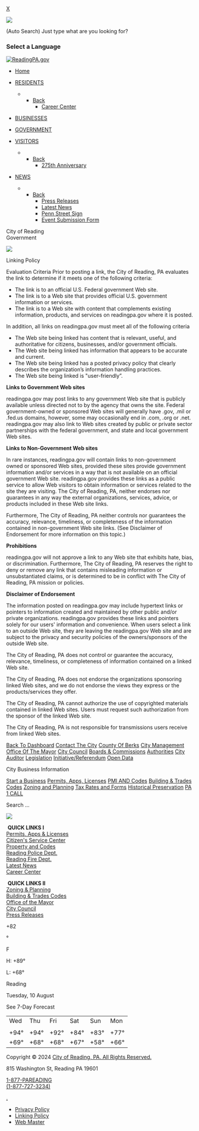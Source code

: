 [](https://www.facebook.com/cityreadingpa)[X](https://twitter.com/cityreadingpa "X")[](https://www.youtube.com/channel/UCtUxUBRHEjFx2jxY5f3rtmg)[](https://www.instagram.com/cityreadingpa/)[](https://www.linkedin.com/company/city-of-reading-pa)

[![](/images/2024corlogo.png)](https://www.readingpa.gov/)

(Auto Search) Just type what are you looking for? 

### Select a Language

[![ReadingPA.gov](/images/spacer.png)](https://www.readingpa.gov/ "ReadingPA.gov")

* [Home](https://www.readingpa.gov/)
* [RESIDENTS](https://www.readingpa.gov/residents)
    * * [Back](#)
        * [Career Center](https://www.readingpa.gov/career-center)
        
* [BUSINESSES](https://www.readingpa.gov/businesses)
* [GOVERNMENT](https://www.readingpa.gov/government)
* [VISITORS](https://www.readingpa.gov/visitors)
    * * [Back](#)
        * [275th Anniversary](https://www.readingpa.gov/visitors/275)
        
* [NEWS](https://www.readingpa.gov/news)
    * * [Back](#)
        * [Press Releases](https://www.readingpa.gov/index.php/press-releases)
        * [Latest News](https://www.readingpa.gov/index.php/news)
        * [Penn Street Sign](https://www.readingpa.gov/news/penn-street-sign)
        * [Event Submission Form](https://www.readingpa.gov/news/event-submission-form)
        

City of Reading  
Government

[](#)

![](/images/govphone.png)

Linking Policy

Evaluation Criteria Prior to posting a link, the City of Reading, PA evaluates the link to determine if it meets one of the following criteria:

* The link is to an official U.S. Federal government Web site.
* The link is to a Web site that provides official U.S. government information or services.
* The link is to a Web site with content that complements existing information, products, and services on readingpa.gov where it is posted.

In addition, all links on readingpa.gov must meet all of the following criteria 

* The Web site being linked has content that is relevant, useful, and authoritative for citizens, businesses, and/or government officials.
* The Web site being linked has information that appears to be accurate and current. 
* The Web site being linked has a posted privacy policy that clearly describes the organization’s information handling practices.
* The Web site being linked is "user-friendly”.

**Links to Government Web sites**

readingpa.gov may post links to any government Web site that is publicly available unless directed not to by the agency that owns the site. Federal government-owned or sponsored Web sites will generally have .gov, .mil or .fed.us domains, however, some may occasionally end in .com, .org or .net. readingpa.gov may also link to Web sites created by public or private sector partnerships with the federal government, and state and local government Web sites.

**Links to Non-Government Web sites**

In rare instances, readingpa.gov will contain links to non-government owned or sponsored Web sites, provided these sites provide government information and/or services in a way that is not available on an official government Web site. readingpa.gov provides these links as a public service to allow Web visitors to obtain information or services related to the site they are visiting. The City of Reading, PA, neither endorses nor guarantees in any way the external organizations, services, advice, or products included in these Web site links. 

Furthermore, The City of Reading, PA neither controls nor guarantees the accuracy, relevance, timeliness, or completeness of the information contained in non-government Web site links. (See Disclaimer of Endorsement for more information on this topic.) 

**Prohibitions**

readingpa.gov will not approve a link to any Web site that exhibits hate, bias, or discrimination. Furthermore, The City of Reading, PA reserves the right to deny or remove any link that contains misleading information or unsubstantiated claims, or is determined to be in conflict with The City of Reading, PA mission or policies. 

**Disclaimer of Endorsement** 

The information posted on readingpa.gov may include hypertext links or pointers to information created and maintained by other public and/or private organizations. readingpa.gov provides these links and pointers solely for our users' information and convenience. When users select a link to an outside Web site, they are leaving the readingpa.gov Web site and are subject to the privacy and security policies of the owners/sponsors of the outside Web site.

The City of Reading, PA does not control or guarantee the accuracy, relevance, timeliness, or completeness of information contained on a linked Web site.

The City of Reading, PA does not endorse the organizations sponsoring linked Web sites, and we do not endorse the views they express or the products/services they offer. 

The City of Reading, PA cannot authorize the use of copyrighted materials contained in linked Web sites. Users must request such authorization from the sponsor of the linked Web site.

The City of Reading, PA is not responsible for transmissions users receive from linked Web sites.

[Back To Dashboard](http://readingpa.gov/index.php/government) [Contact The City](https://www.readingpa.gov/index.php/contact-city-hall) [County Of Berks](https://www.co.berks.pa.us/Pages/default.aspx) [City Management](http://www.readingpa.gov/#/index.php/city-management2) [Office Of The Mayor](http://www.readingpa.gov/index.php/office-of-the-mayor) [City Council](http://www.readingpa.gov/index.php/city-council) [Boards & Commissions](https://www.readingpa.gov/index.php/boards-and-comissions2) [Authorities](https://www.readingpa.gov/authorities) [City Auditor](http://www.readingpa.gov/index.php/city-auditor) [Legislation](http://www.readingpa.gov/index.php/legislation) [Initiative/Referendum](https://www.readingpa.gov/index.php/initiative-and-referendum) [Open Data](https://data.readingpa.gov/)

  
City Business Information

  
[Start a Business](http://www.readingpa.gov/index.php/starting-a-business) [Permits, Apps, Licenses](http://www.readingpa.gov/index.php/permits-applications-licenses) [PMI AND Codes](http://www.readingpa.gov/index.php/codes-property-maintenance-and-enforcement) [Building & Trades Codes](http://www.readingpa.gov/index.php/building-and-trades-codes-enforcement) [Zoning and Planning](http://www.readingpa.gov/index.php/zoning-and-planning) [Tax Rates and Forms](https://www.readingpa.gov/index.php/tax-rates-forms-and-instructions) [Historical Preservation](http://www.readingpa.gov/index.php/histortic-preservation) [PA 1 CALL](https://www.pa1call.org/)

Search ...    

[![](/images/cor21small.png)](https://www.readingpa.gov/)

 **QUICK LINKS I**  
[Permits, Apps & Licenses](https://www.readingpa.gov/permits-applications-licenses)  
[Citizen's Service Center](https://www.readingpa.gov/citizens-service-center)  
[Property and Codes](https://www.readingpa.gov/property-and-codes-enforcement)  
[Reading Police Dept.](https://www.readingpa.gov/contact-the-reading-police-by-phone)  
[Reading Fire Dept.](https://www.readingpa.gov/about-reading-fire-department)  
[Latest News](http://www.readingpa.gov/news)  
[Career Center](https://www.readingpa.gov/career-center)

 **QUICK LINKS II**  
[Zoning & Planning](https://www.readingpa.gov/zoning-and-planning)  
[Building & Trades Codes](https://www.readingpa.gov/building-and-trades-codes-enforcement)  
[Office of the Mayor](https://www.readingpa.gov/office-of-the-mayor)  
[City Council](https://www.readingpa.gov/city-council)  
[Press Releases](http://www.readingpa.gov/press-releases)

+82

°

F

H: +89°

L: +68°

Reading

Tuesday, 10 August

See 7-Day Forecast

|     |     |     |     |     |     |
| --- | --- | --- | --- | --- | --- |
| Wed | Thu | Fri | Sat | Sun | Mon |
|     |     |     |     |     |     |
| +94° | +94° | +92° | +84° | +83° | +77° |
| +69° | +68° | +68° | +67° | +58° | +66° |

Copyright © 2024 [City of Reading, PA. All Rights Reserved.](https://www.readingpa.gov/ "City of Reading, PA. All Rights Reserved.")

[](https://www.facebook.com/cityreadingpa)[](https://twitter.com/cityreadingpa)[](https://www.youtube.com/channel/UCtUxUBRHEjFx2jxY5f3rtmg)[](https://www.instagram.com/cityreadingpa/)[](https://www.linkedin.com/company/city-of-reading-pa)

815 Washington St, Reading PA 19601

[1-877-PAREADING  
(1-877-727-3234)](tel:+18777273234)

[.](https://www.readingpa.gov/index.php/log-in-out)

* [Privacy Policy](https://www.readingpa.gov/website-privacy-policy "Privacy Policy")
* [Linking Policy](https://www.readingpa.gov/linking-policy "Linking Policy")
* [Web Master](https://www.readingpa.gov/contact-webmaster "Web Master")

[](#)